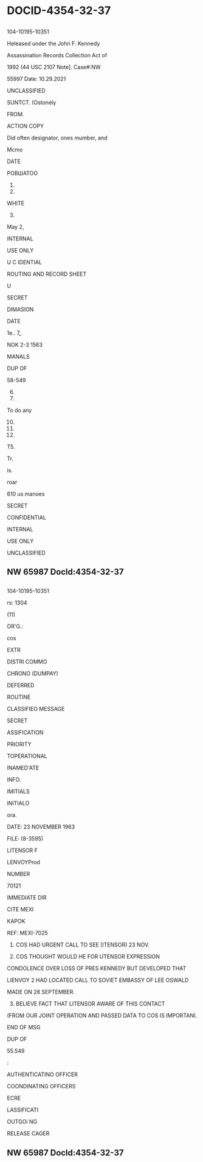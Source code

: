 # DOCID-4354-32-37

##
104-10195-10351

Heleased under the John F. Kennedy

Assassination Records Collection Act of

1992 (44 USC 2107 Note]. Case#:NW

55997 Date: 10.29.2021

UNCLASSIFIED

SUNTCT. (Ostonely

FROM.

ACTION COPY

Did often designator, ones mumber, and

Mcmo

DATE

РОВШАТОО

1.

2.

WHITE

3.

May 2,

INTERNAL

USE ONLY

U C IDENTIAL

ROUTING AND RECORD SHEET

U

SECRET

DIMASION

DATE

1e.. 7_

NOK 2-3 1563

MANALS

DUP OF

58-549

6.

7.

To do any

10.

11.

12.

T5.

Tr.

is.

roar

610 us manoes

SECRET

CONFIDENTIAL

INTERNAL

USE ONLY

UNCLASSIFIED

NW 65987 Docld:4354-32-37
---

##
104-10195-10351

rs: 1304

(11)

OR'G.:

cos

EXTR

DISTRI COMMO

CHRONO (DUMPAY)

DEFERRED

ROUTINE

CLASSIFIEO MESSAGE

SECRET

ASSIFICATION

PRIORITY

TOPERATIONAL

INAMED'ATE

INFO.

IMITIALS

INITIALO

ora.

DATE: 23 NOVEMBER 1963

FILE: (8-3595)

LITENSOR F

LENVOYProd

NUMBER

70121

IMMEDIATE DIR

CITE MEXI

KAPOK

REF: MEXI-7025

1. COS HAD URGENT CALL TO SEE [ITENSOR) 23 NOV.

2. COS THOUGHT WOULD HE FOR UTENSOR EXPRESSION

CONDOLENCE OVER LOSS OF PRES KENNEDY BUT DEVELOPED THAT

LIENVOY 2 HAD LOCATED CALL TO SOVIET EMBASSY OF LEE OSWALD

MADE ON 28 SEPTEMBER.

3. BELIEVE FACT THAT LITENSOR AWARE OF THIS CONTACT

(FROM OUR JOINT OPERATION AND PASSED DATA TO COS IS IMPORTANI.

END OF MSG

DUP OF

55.549

:

AUTHENTICATINO OFFICER

COONDINATING OFFICERS

ECRE

LASSIFICATI

OUTGOi NG

RELEASE CAGER

NW 65987 Docld:4354-32-37
---

